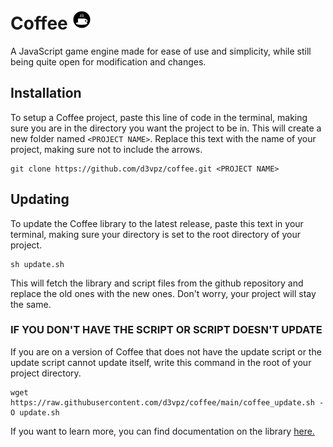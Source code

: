 # Coffee <img src='asset/image/logo.svg' width='32' height='32'>
A JavaScript game engine made for ease of use and simplicity, while still being quite open for modification and changes.

## Installation
To setup a Coffee project, paste this line of code in the terminal, making sure you are in the directory you want the project to be in. This will create a new folder named `<PROJECT NAME>`. Replace this text with the name of your project, making sure not to include the arrows.
```console
git clone https://github.com/d3vpz/coffee.git <PROJECT NAME>
```
## Updating
To update the Coffee library to the latest release, paste this text in your terminal, making sure your directory is set to the root directory of your project.
```console
sh update.sh
```
This will fetch the library and script files from the github repository and replace the old ones with the new ones. Don't worry, your project will stay the same.

### IF YOU DON'T HAVE THE SCRIPT OR SCRIPT DOESN'T UPDATE
If you are on a version of Coffee that does not have the update script or the update script cannot update itself, write this command in the root of your project directory.
```console
wget https://raw.githubusercontent.com/d3vpz/coffee/main/coffee_update.sh -O update.sh
```
If you want to learn more, you can find documentation on the library [here.](https://github.com/d3vpz/coffee/wiki)
